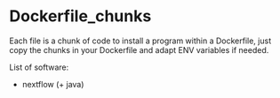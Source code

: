 # Dockerfile_chunks

Each file is a chunk of code to install a program within a Dockerfile, just copy the chunks in your Dockerfile and adapt ENV variables if needed.

List of software:
- nextflow (+ java)
